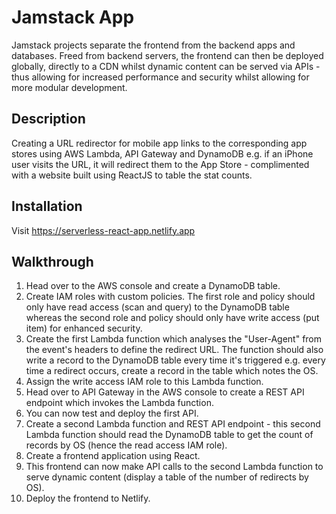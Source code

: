 # Jamstack App

Jamstack projects separate the frontend from the backend apps and databases. Freed from backend servers, the frontend can then be deployed globally, directly to a CDN whilst dynamic content can be served via APIs - thus allowing for increased performance and security whilst allowing for more modular development.

## Description

Creating a URL redirector for mobile app links to the corresponding app stores using AWS Lambda, API Gateway and DynamoDB e.g. if an iPhone user visits the URL, it will redirect them to the App Store - complimented with a website built using ReactJS to table the stat counts.

## Installation
Visit https://serverless-react-app.netlify.app

## Walkthrough

1. Head over to the AWS console and create a DynamoDB table.
2. Create IAM roles with custom policies. The first role and policy should only have read access (scan and query) to the DynamoDB table whereas the second role and policy should only have write access (put item) for enhanced security.
3. Create the first Lambda function which analyses the "User-Agent" from the event's headers to define the redirect URL. The function should also write a record to the DynamoDB table every time it's triggered e.g. every time a redirect occurs, create a record in the table which notes the OS.
4. Assign the write access IAM role to this Lambda function.
5. Head over to API Gateway in the AWS console to create a REST API endpoint which invokes the Lambda function.
6. You can now test and deploy the first API.
7. Create a second Lambda function and REST API endpoint - this second Lambda function should read the DynamoDB table to get the count of records by OS (hence the read access IAM role).
8. Create a frontend application using React.
9. This frontend can now make API calls to the second Lambda function to serve dynamic content (display a table of the number of redirects by OS).
10. Deploy the frontend to Netlify.
